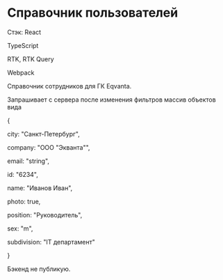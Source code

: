 # Справочник пользователей

Стэк:
React

TypeScript

RTK, RTK Query

Webpack


Справочник сотрудников для ГК Eqvanta.

Запрашивает с сервера после изменения фильтров массив объектов вида

{

city: "Санкт-Петербург",

company: "ООО \"Экванта\"",

email: "string",

id: "6234",

name: "Иванов Иван",

photo: true,

position: "Руководитель",

sex: "m",

subdivision: "IT департамент"

}

Бэкенд не публикую.


